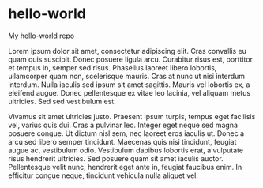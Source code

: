 # hello-world
My hello-world repo

Lorem ipsum dolor sit amet, consectetur adipiscing elit. Cras convallis eu quam quis suscipit. Donec posuere ligula arcu. Curabitur risus est, porttitor et tempus in, semper sed risus. Phasellus laoreet libero lobortis, ullamcorper quam non, scelerisque mauris. Cras at nunc ut nisi interdum interdum. Nulla iaculis sed ipsum sit amet sagittis. Mauris vel lobortis ex, a eleifend augue. Donec pellentesque ex vitae leo lacinia, vel aliquam metus ultricies. Sed sed vestibulum est.

Vivamus sit amet ultricies justo. Praesent ipsum turpis, tempus eget facilisis vel, varius quis dui. Cras a pulvinar leo. Integer eget neque sed magna posuere congue. Ut dictum nisl sem, nec laoreet eros iaculis ut. Donec a arcu sed libero semper tincidunt. Maecenas quis nisi tincidunt, feugiat augue ac, vestibulum odio. Vestibulum dapibus lobortis erat, a vulputate risus hendrerit ultricies. Sed posuere quam sit amet iaculis auctor. Pellentesque velit nunc, hendrerit eget ante in, feugiat faucibus enim. In efficitur congue neque, tincidunt vehicula nulla aliquet vel.
